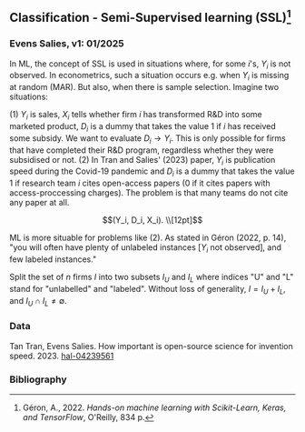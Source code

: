 ## Classification - Semi-Supervised learning (SSL)[^1]

### Evens Salies, v1: 01/2025

In ML, the concept of SSL is used in situations where, for some $i$'s, $Y_i$ is not observed. In econometrics, such a situation occurs e.g. when $Y_i$ is missing at random (MAR). But also, when there is sample selection. Imagine two situations:

(1) $Y_i$ is sales, $X_i$ tells whether firm $i$ has transformed R&D into some marketed product, $D_i$ is a dummy that takes the value 1 if $i$ has received some subsidy. We want to evaluate $D_i\rightarrow Y_i$. This is only possible for firms that have completed their R&D program, regardless whether they were subsidised or not.
(2) In Tran and Salies' (2023) paper, $Y_i$ is publication speed during the Covid-19 pandemic and $D_i$ is a dummy that takes the value 1 if research team $i$ cites open-access papers (0 if it cites papers with access-proccessing charges). The problem is that many teams do not cite any paper at all. 

```math
(Y_i, D_i, X_i).
\\[12pt]
```

ML is more situable for problems like (2). As stated in Géron (2022, p. 14), "you will often have plenty of unlabeled instances [$Y_i$ not observed], and few labeled instances." 

Split the set of $n$ firms $I$ into two subsets $I_U$ and $I_L$ where indices "U"  and "L" stand for "unlabelled" and "labeled". Without loss of generality, $I=I_U+I_L$, and $I_U\cap I_L\neq\emptyset$. 

### Data

Tan Tran, Evens Salies. How important is open-source science for invention speed. 2023. [hal-04239561](https://sciencespo.hal.science/hal-04239561v1)

### Bibliography

[^1]:  Géron, A., 2022. _Hands-on machine learning with Scikit-Learn, Keras, and TensorFlow_, O'Reilly, 834 p.
